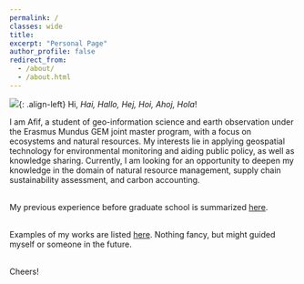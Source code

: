 ```yaml
---
permalink: /
classes: wide
title:
excerpt: "Personal Page"
author_profile: false
redirect_from:
  - /about/
  - /about.html
---
```

![](https://geografif.github.io/images/profile.png){: .align-left} Hi, *Hai, Hallo, Hej, Hoi, Ahoj, Hola*!
<p><p>
I am Afif, a student of geo-information science and earth observation under the Erasmus Mundus GEM joint master program, with a focus on ecosystems and natural resources. My interests lie in applying geospatial technology for environmental monitoring and aiding public policy, as well as knowledge sharing. Currently, I am looking for an opportunity to deepen my knowledge in the domain of natural resource management, supply chain sustainability assessment, and carbon accounting.

<p><p>
<br>
My previous experience before graduate school is summarized <a href="https://geografif.github.io/cv/">here</a>.

<p><p>
<br>
Examples of my works are listed <a href="https://geografif.github.io/portfolio/">here</a>. Nothing fancy, but might guided myself or someone in the future.
<p><p>
<br>
Cheers!
